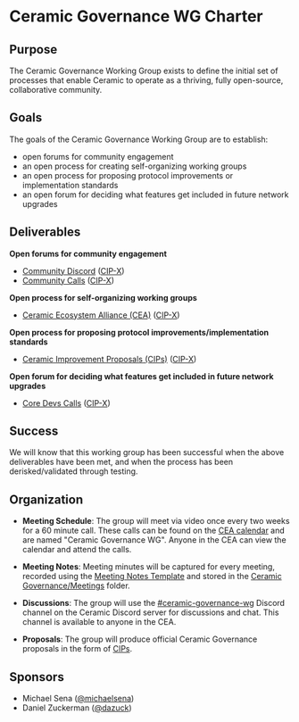 # Ceramic Governance WG Charter


## Purpose

The Ceramic Governance Working Group exists to define the initial set of processes that enable Ceramic to operate as a thriving, fully open-source, collaborative community.


## Goals

The goals of the Ceramic Governance Working Group are to establish:

- open forums for community engagement
- an open process for creating self-organizing working groups
- an open process for proposing protocol improvements or implementation standards
- an open forum for deciding what features get included in future network upgrades


## Deliverables

**Open forums for community engagement**

- [Community Discord]() ([CIP-X]())
- [Community Calls]() ([CIP-X]())

**Open process for self-organizing working groups**

- [Ceramic Ecosystem Alliance (CEA)](http://github.com/ceramicnetwork/CEA) ([CIP-X]())

**Open process for proposing protocol improvements/implementation standards**

- [Ceramic Improvement Proposals (CIPs)]() ([CIP-X]())

**Open forum for deciding what features get included in future network upgrades**

- [Core Devs Calls]() ([CIP-X]())


## Success

We will know that this working group has been successful when the above deliverables have been met, and when the process has been derisked/validated through testing.


## Organization

- **Meeting Schedule**: The group will meet via video once every two weeks for a 60 minute call. These calls can be found on the [CEA calendar]() and are named "Ceramic Governance WG". Anyone in the CEA can view the calendar and attend the calls.

- **Meeting Notes**: Meeting minutes will be captured for every meeting, recorded using the [Meeting Notes Template](templates/meeting-notes-template.md) and stored in the [Ceramic Governance/Meetings](working-groups/ceramic-governance/meetings) folder.

- **Discussions**: The group will use the [#ceramic-governance-wg](https://discord.gg/s5TfHct) Discord channel on the Ceramic Discord server for discussions and chat. This channel is available to anyone in the CEA.

- **Proposals**: The group will produce official Ceramic Governance proposals in the form of [CIPs](http://github.com/ceramicnetwork/cip).


## Sponsors

- Michael Sena ([@michaelsena](http://github.com/michaelsena))
- Daniel Zuckerman ([@dazuck](http://github.com/dazuck))
